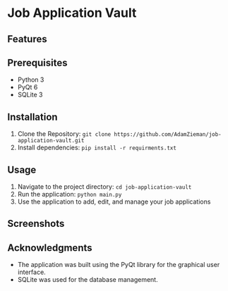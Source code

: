 # Job Application Vault

<!--Application Description-->

## Features

<!--An unordered list of features-->

## Prerequisites

- Python 3
- PyQt 6
- SQLite 3

## Installation

1. Clone the Repository: `git clone https://github.com/AdamZieman/job-application-vault.git`
2. Install dependencies: `pip install -r requirments.txt`

## Usage

1. Navigate to the project directory: `cd job-application-vault`
2. Run the application: `python main.py`
3. Use the application to add, edit, and manage your job applications

## Screenshots

<!--Screenshots of the application-->

## Acknowledgments

- The application was built using the PyQt library for the graphical user interface.
- SQLite was used for the database management.
